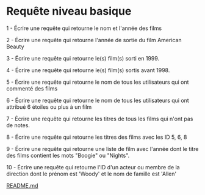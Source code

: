 # Requête niveau basique

1 - Écrire une requête qui retourne le nom et l'année des films

2 - Écrire une requête qui retourne l'année de sortie du film American Beauty

3 - Écrire une requête qui retourne le(s) film(s) sorti en 1999.

4 - Écrire une requête qui retourne le(s) film(s) sortis avant 1998.

5 - Écrire une requête qui retourne le nom de tous les utilisateurs qui ont commenté des films

6 - Écrire une requête qui retourne le nom de tous les utilisateurs qui ont attribué 6 étoiles ou plus à un film

7 - Écrire une requête qui retourne les titres de tous les films qui n'ont pas de notes.

8 - Écrire une requête qui retourne les titres des films avec les ID 5, 6, 8

9 - Écrire une requête qui retourne une liste de film avec l'année dont le titre des films contient les mots "Boogie" ou "Nights".

10 - Écrire une requête qui retourne l'ID d'un acteur ou membre de la direction dont le prénom est 'Woody' et le nom de famille est 'Allen'

[README.md](README.md)